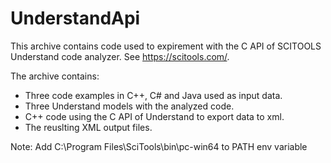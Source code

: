 # UnderstandApi

This archive contains code used to expirement with the C API of SCITOOLS Understand code analyzer. See https://scitools.com/.

The archive contains:
* Three code examples in C++, C# and Java used as input data.
* Three Understand models with the analyzed code.
* C++ code using the C API of Understand to export data to xml.
* The reuslting XML output files.

Note: Add C:\Program Files\SciTools\bin\pc-win64 to PATH env variable
